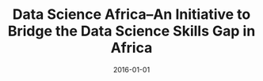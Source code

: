 ---
title: "Data Science Africa–An Initiative to Bridge the Data Science Skills Gap in Africa"
collection: publications
permalink: /publication/2016-data-science-africaan-initiative-to
date: 2016-01-01
venue: 'SciDataCon'
paperurl: '/files/Maina_2016_DataScienceAfrica.pdf'
citation: 'Ciira wa Maina, Mike Smith, Ernest Mwebaze, Andreas Damianou, Martin Mubangizi, John A. Quinn, Neil D. Lawrence'
---